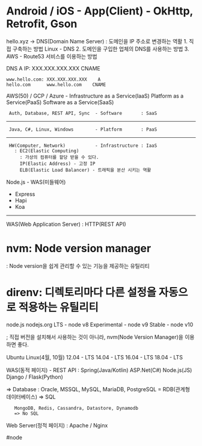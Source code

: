 # Android / iOS - App(Client) - OkHttp, Retrofit, Gson

hello.xyz -> DNS(Domain Name Server)
                : 도메인을 IP 주소로 변경하는 역활
								1. 직접 구축하는 방법
                   Linux - DNS
								2. 도메인을 구입한 업체의 DNS를 사용하는 방법
								3. AWS - Route53 서비스를 이용하는 방법

DNS
	A 		    IP: XXX.XXX.XXX.XXX
	CNAME

	www.hello.com: XXX.XXX.XXX.XXX    A
	hello.com      www.hello.com    CNAME


AWS(50) / GCP / Azure - Infrastructure as a Service(IaaS)
                        Platform as a Service(PaaS)
                        Software as a Service(SaaS)

     Auth, Database, REST API, Sync  - Software       : SaaS
--------------------------------------------
     Java, C#, Linux, Windows        - Platform       : PaaS
--------------------------------------------
     HW(Computer, Network)           - Infrastructure : IaaS
       : EC2(Elastic Computing)
         : 가상의 컴퓨터를 할당 받을 수 있다.
         IP(Elastic Address) - 고정 IP
         ELB(Elastic Load Balancer) - 트래픽을 분산 시키는 역활




Node.js - WAS(미들웨어)
* Express
* Hapi
* Koa

---------------------------
WAS(Web Application Server)
  : HTTP(REST API)

# nvm: Node version manager
  : Node version을 쉽게 관리할 수 있는 기능을 제공하는 유틸리티

# direnv: 디렉토리마다 다른 설정을 자동으로 적용하는 유틸리티

node.js
   nodejs.org
   LTS           - node v8
   Experimental  - node v9
   Stable        - node v10

   ; 직접 버전을 설치해서 사용하는 것이 아니라, nvm(Node Version Manager)을 이용하면 좋다.

Ubuntu Linux(4월, 10월)
   12.04  - LTS
   14.04  - LTS
   16.04  - LTS
   18.04  - LTS


WAS(동적 페이지) - REST API
  : Spring(Java/Kotlin)
    ASP.Net(C#)
    Node.js(JS)
    Django / Flask(Python)

   => Database
     : Oracle, MSSQL, MySQL, MariaDB, PostgreSQL = RDB(관계형 데이터베이스)
       => SQL

       MongoDB, Redis, Cassandra, Datastore, Dynamodb
       => No SQL


Web Server(정적 페이지)
  : Apache / Nginx

#node